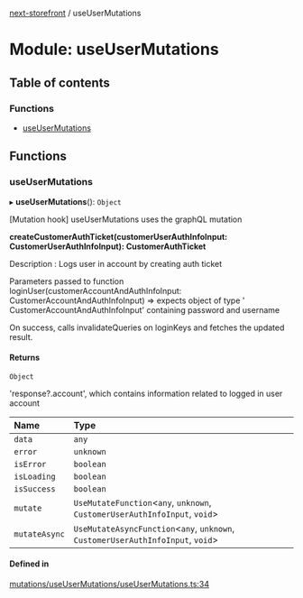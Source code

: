 [next-storefront](../README.md) / useUserMutations

# Module: useUserMutations

## Table of contents

### Functions

- [useUserMutations](useUserMutations.md#useusermutations)

## Functions

### useUserMutations

▸ **useUserMutations**(): `Object`

[Mutation hook] useUserMutations uses the graphQL mutation

<b>createCustomerAuthTicket(customerUserAuthInfoInput: CustomerUserAuthInfoInput): CustomerAuthTicket</b>

Description : Logs user in account by creating auth ticket

Parameters passed to function loginUser(customerAccountAndAuthInfoInput: CustomerAccountAndAuthInfoInput) => expects object of type ' CustomerAccountAndAuthInfoInput' containing password and username

On success, calls invalidateQueries on loginKeys and fetches the updated result.

#### Returns

`Object`

'response?.account', which contains information related to logged in user account

| Name          | Type                                                                             |
| :------------ | :------------------------------------------------------------------------------- |
| `data`        | `any`                                                                            |
| `error`       | `unknown`                                                                        |
| `isError`     | `boolean`                                                                        |
| `isLoading`   | `boolean`                                                                        |
| `isSuccess`   | `boolean`                                                                        |
| `mutate`      | `UseMutateFunction`<`any`, `unknown`, `CustomerUserAuthInfoInput`, `void`\>      |
| `mutateAsync` | `UseMutateAsyncFunction`<`any`, `unknown`, `CustomerUserAuthInfoInput`, `void`\> |

#### Defined in

[mutations/useUserMutations/useUserMutations.ts:34](https://github.com/KiboSoftware/nextjs-storefront/blob/561a164/hooks/mutations/useUserMutations/useUserMutations.ts#L34)
